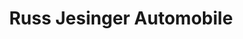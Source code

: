 ---
title: "Russ Jesinger Automobile"
url: /nuertingen/russ-jesinger-automobile-otto-hahn-strasse/
shop: Autohaus
---